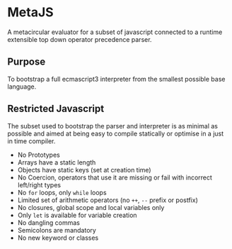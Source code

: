 # MetaJS

A metacircular evaluator for a subset of javascript connected to a runtime extensible top down operator precedence parser.

## Purpose
To bootstrap a full ecmascript3 interpreter from the smallest possible base language.

## Restricted Javascript

The subset used to bootstrap the parser and interpreter is as minimal as possible and aimed at being easy to compile statically or optimise in a just in time compiler.

* No Prototypes
* Arrays have a static length
* Objects have static keys (set at creation time)
* No Coercion, operators that use it are missing or fail with incorrect left/right types
* No `for` loops, only `while` loops
* Limited set of arithmetic operators (no `++`, `--` prefix or postfix)
* No closures, global scope and local variables only
* Only `let` is available for variable creation
* No dangling commas
* Semicolons are mandatory
* No new keyword or classes